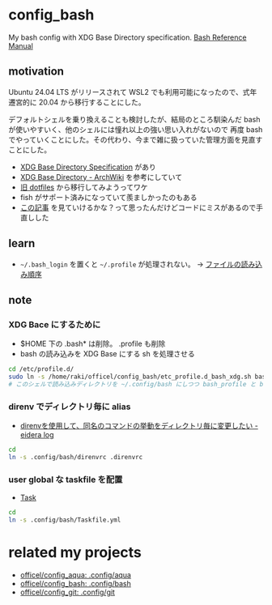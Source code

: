 # config_bash

My bash config with XDG Base Directory specification. [Bash Reference Manual](https://www.gnu.org/software/bash/manual/bash.html)

## motivation

Ubuntu 24.04 LTS がリリースされて WSL2 でも利用可能になったので、式年遷宮的に 20.04 から移行することにした。

デフォルトシェルを乗り換えることも検討したが、結局のところ馴染んだ bash が使いやすいく、他のシェルには憧れ以上の強い思い入れがないので
再度 bash でやっていくことにした。その代わり、今まで雑に扱っていた管理方面を見直すことにした。

- [XDG Base Directory Specification](https://specifications.freedesktop.org/basedir-spec/basedir-spec-latest.html) があり
- [XDG Base Directory - ArchWiki](https://wiki.archlinux.jp/index.php/XDG_Base_Directory) を参考にしていて
- [旧 dotfiles](https://github.com/officel/dotfiles) から移行してみようってワケ
- fish がサポート済みになっていて羨ましかったのもある
- [この記事](https://hiphish.github.io/blog/2020/12/27/making-bash-xdg-compliant/) を見ていけるかな？って思ったんだけどコードにミスがあるので手直しした

## learn

- `~/.bash_login` を置くと `~/.profile` が処理されない。 -> [ファイルの読み込み順序](https://www.gnu.org/software/bash/manual/bash.html#Bash-Startup-Files)

## note

### XDG Bace にするために

- $HOME 下の .bash* は削除。 .profile も削除
- bash の読み込みを XDG Base にする sh を処理させる

```bash
cd /etc/profile.d/
sudo ln -s /home/raki/officel/config_bash/etc_profile.d_bash_xdg.sh bash_xdg.sh
# このシェルで読み込みディレクトリを ~/.config/bash にしつつ bash_profile と bashrc があれば読み込むようにしている
```

### direnv でディレクトリ毎に alias

- [direnvを使用して、同名のコマンドの挙動をディレクトリ毎に変更したい - eidera log](https://eidera.com/blog/2018/12/28/direnv_alias/)

```bash
cd
ln -s .config/bash/direnvrc .direnvrc
```

### user global な taskfile を配置

- [Task](https://taskfile.dev/)

```bash
cd
ln -s .config/bash/Taskfile.yml
```

# related my projects

- [officel/config_aqua: .config/aqua](https://github.com/officel/config_aqua)
- [officel/config_bash: .config/bash](https://github.com/officel/config_bash)
- [officel/config_git: .config/git](https://github.com/officel/config_git)
